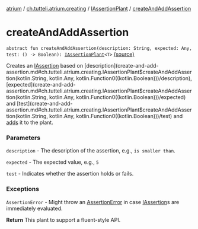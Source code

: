 [atrium](../../index.md) / [ch.tutteli.atrium.creating](../index.md) / [IAssertionPlant](index.md) / [createAndAddAssertion](.)

# createAndAddAssertion

`abstract fun createAndAddAssertion(description: String, expected: Any, test: () -> Boolean): `[`IAssertionPlant`](index.md)`<T>` [(source)](https://github.com/robstoll/atrium/tree/master/atrium-api/src/main/kotlin/ch/tutteli/atrium/creating/IAssertionPlant.kt#L26)

Creates an [IAssertion](../../ch.tutteli.atrium.assertions/-i-assertion/index.md) based on [description](create-and-add-assertion.md#ch.tutteli.atrium.creating.IAssertionPlant$createAndAddAssertion(kotlin.String, kotlin.Any, kotlin.Function0((kotlin.Boolean)))/description), [expected](create-and-add-assertion.md#ch.tutteli.atrium.creating.IAssertionPlant$createAndAddAssertion(kotlin.String, kotlin.Any, kotlin.Function0((kotlin.Boolean)))/expected) and [test](create-and-add-assertion.md#ch.tutteli.atrium.creating.IAssertionPlant$createAndAddAssertion(kotlin.String, kotlin.Any, kotlin.Function0((kotlin.Boolean)))/test) and [adds](add-assertion.md) it
to the plant.

### Parameters

`description` - The description of the assertion, e.g., `is smaller than`.

`expected` - The expected value, e.g., `5`

`test` - Indicates whether the assertion holds or fails.

### Exceptions

`AssertionError` - Might throw an [AssertionError](http://docs.oracle.com/javase/6/docs/api/java/lang/AssertionError.html) in case [IAssertion](../../ch.tutteli.atrium.assertions/-i-assertion/index.md)s are immediately evaluated.

**Return**
This plant to support a fluent-style API.

